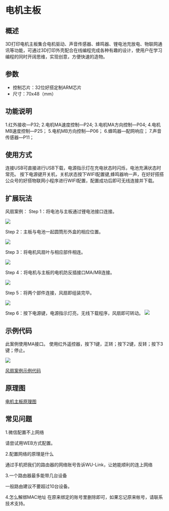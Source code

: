 # 电机主板

## 概述

3D打印电机主板集合电机驱动、声音传感器、蜂鸣器、锂电池充放电、物联网通讯等功能，可通过3D打印外壳配合在线编程完成各种有趣的设计，使用户在学习编程的同时开阔思维，实现创意，方便快速的造物。

## 参数

* 控制芯片：32位好搭定制ARM芯片 
* 尺寸：70x48（mm）

## 功能说明

1.红外接收—P32; 2.电机MA速度控制—P24; 3.电机MA方向控制—P04; 4.电机MB速度控制—P25； 5.电机MB方向控制—P06； 6.蜂鸣器—配网响应； 7.声音传感器—P11；

## 使用方式

连接USB可直接进行USB下载，电源指示灯在充电状态时闪烁，电池充满状态时常亮。 按下电源键开关机，关机状态按下WIFI配置键,蜂鸣器响一声，在好好搭搭公众号的好搭物联网小程序进行WIFI配置，配置成功后即可无线连接并下载。

## 扩展玩法

风扇案例： Step 1：将电池与主板通过锂电池接口连接。

![](../../.gitbook/assets/dianji-1.png)

Step 2：主板与电池一起圆筒形外盒的相应位置。

![](../../.gitbook/assets/dianji-2.png)

Step 3：将电机风扇叶与相应部件相连。

![](../../.gitbook/assets/dianji-3.png)

Step 4：将电机与主板的电机防反插接口MA/MB连接。

![](../../.gitbook/assets/dianji-4.png)

Step 5：将两个部件连接，风扇即组装完毕。

![](../../.gitbook/assets/dianji-5.png)

Step 6：按下电源键，电源指示灯亮，无线下载程序，风扇即可转动。
![](../../.gitbook/assets/dianji-6.png)

## 示例代码

此案例使用MA接口。 使用红外遥控器，按下1键，正转；按下2键，反转；按下3键；停止。

![](../../.gitbook/assets/dianji-7.png)

[风扇案例示例代码](http://www.haohaodada.com/wulink-nano/index.php?id=5695)

## 原理图

[电机主板原理图](dian-ji-zhu-ban.md)

## 常见问题

1.微信配置不上网络

请尝试用WEB方式配置。

2.配置网络的原理是什么

通过手机把我们的路由器的网络账号告诉WU-Link，让她能顺利的连上网络

3.一个路由器最多能带几台设备

一般路由建议不要超过10台设备。

4.怎么解绑MAC地址 在原来绑定的账号里删除即可，如果忘记原来帐号，请联系技术支持。

